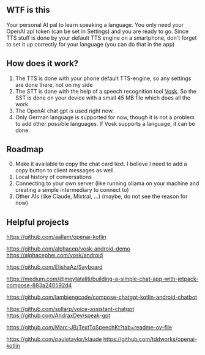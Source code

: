 ## WTF is this
Your personal AI pal to learn speaking a language.
You only need your OpenAI api token (can be set in Settings) and you are ready to go.
Since TTS stuff is done by your default TTS engine on a smartphone, don't forget to set it up correctly for your language (you can do that in the app)

## How does it work?
1. The TTS is done with your phone default TTS-engine, so any settings are done there, not on my side
2. The STT is done with the help of a speech recognition tool [Vosk](https://alphacephei.com/vosk/). 
   So the SST is done on your device with a small 45 MB file which does all the work
3. The OpenAI chat gpt is used right now.
4. Only German language is supported for now, though it is not a problem to add other possible languages.
    If Vosk supports a language, it can be done.

## Roadmap
0. Make it available to copy the chat card text. I believe I need to add a copy button to client messages as well.
1. Local history of conversations
2. Connecting to your own server (like running ollama on your machine and creating a simple intermediary to connect to)
3. Other AIs (like Claude, Mixtral, ...) (maybe, do not see the reason for now)

## Helpful projects
https://github.com/aallam/openai-kotlin

https://github.com/alphacep/vosk-android-demo
https://alphacephei.com/vosk/android

https://github.com/ElishaAz/Sayboard

https://medium.com/@meytataliti/building-a-simple-chat-app-with-jetpack-compose-883a240592d4


https://github.com/lambiengcode/compose-chatgpt-kotlin-android-chatbot

https://github.com/sollarp/voice-assistant-chatgpt
https://github.com/AndraxDev/speak-gpt

https://github.com/Marc-JB/TextToSpeechKt?tab=readme-ov-file

https://github.com/paulotaylor/klaude
https://github.com/tddworks/openai-kotlin
